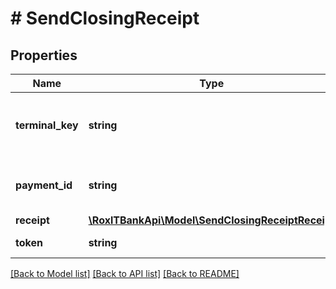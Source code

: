# # SendClosingReceipt

## Properties

Name | Type | Description | Notes
------------ | ------------- | ------------- | -------------
**terminal_key** | **string** | Идентификатор терминала выдается мерчанту в Т‑Бизнес. |
**payment_id** | **string** | Идентификатор платежа в системе Т‑Бизнес. |
**receipt** | [**\RoxlTBankApi\Model\SendClosingReceiptReceipt**](SendClosingReceiptReceipt.md) |  |
**token** | **string** | Подпись запроса |

[[Back to Model list]](../../README.md#models) [[Back to API list]](../../README.md#endpoints) [[Back to README]](../../README.md)
